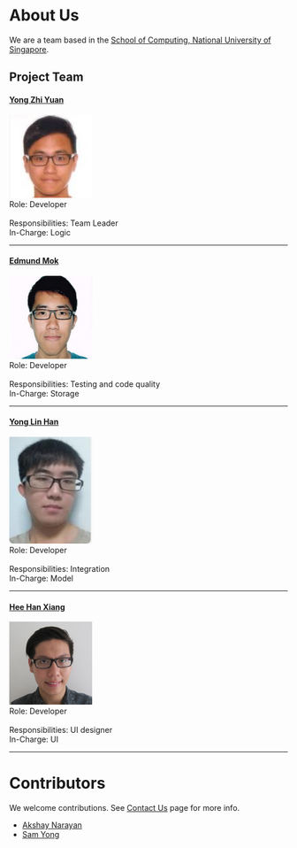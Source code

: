 # About Us

We are a team based in the [School of Computing, National University of Singapore](http://www.comp.nus.edu.sg).

## Project Team

#### [Yong Zhi Yuan](https://github.com/Zhiyuan-Amos) <br>
<img src="images/YZY.png" width="150"><br>
Role: Developer <br>  
Responsibilities: Team Leader <br>
In-Charge: Logic

-----

#### [Edmund Mok](https://github.com/edmundmok)
<img src="images/EM.png" width="150"><br>
Role: Developer <br>  
Responsibilities: Testing and code quality <br>
In-Charge: Storage

-----

#### [Yong Lin Han](https://github.com/ylhlh) 
<img src="images/YLH.png" width="150"><br>
Role: Developer <br>  
Responsibilities: Integration <br>
In-Charge: Model

-----

#### [Hee Han Xiang](https://github.com/fisherhx)
<img src="images/HHX.png" width="150"><br>
Role: Developer <br>  
Responsibilities: UI designer <br>
In-Charge: UI

-----

# Contributors

We welcome contributions. See [Contact Us](ContactUs.md) page for more info.

* [Akshay Narayan](https://github.com/se-edu/addressbook-level4/pulls?q=is%3Apr+author%3Aokkhoy)
* [Sam Yong](https://github.com/se-edu/addressbook-level4/pulls?q=is%3Apr+author%3Amauris)